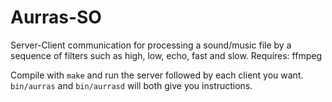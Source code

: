 # Aurras-SO

Server-Client communication for processing a sound/music file by a sequence of filters such as high, low, echo, fast and slow.
Requires: ffmpeg

Compile with `make` and run the server followed by each client you want.
`bin/aurras` and `bin/aurrasd` will both give you instructions.
